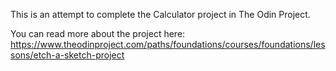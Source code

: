 This is an attempt to complete the Calculator project in The Odin Project.  


You can read more about the project here: https://www.theodinproject.com/paths/foundations/courses/foundations/lessons/etch-a-sketch-project
